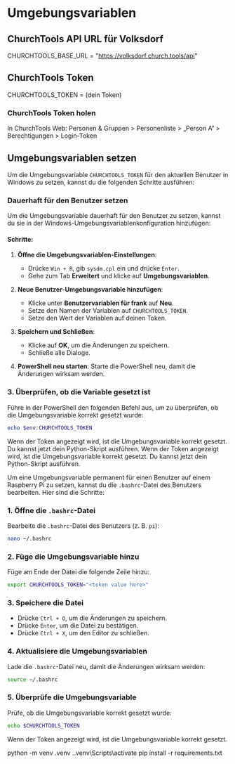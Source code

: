 # Umgebungsvariablen
## ChurchTools API URL für Volksdorf
CHURCHTOOLS_BASE_URL = "https://volksdorf.church.tools/api"
## ChurchTools Token
CHURCHTOOLS_TOKEN = (dein Token)

### ChurchTools Token holen
In ChurchTools Web: Personen & Gruppen > Personenliste > „Person A“ > Berechtigungen > Login-Token

## Umgebungsvariablen setzen
Um die Umgebungsvariable `CHURCHTOOLS_TOKEN` für den aktuellen Benutzer in Windows zu setzen, kannst du die folgenden Schritte ausführen:

### **Dauerhaft für den Benutzer setzen**
Um die Umgebungsvariable dauerhaft für den Benutzer zu setzen, kannst du sie in der Windows-Umgebungsvariablenkonfiguration hinzufügen:

#### Schritte:
1. **Öffne die Umgebungsvariablen-Einstellungen**:
   - Drücke `Win + R`, gib `sysdm.cpl` ein und drücke `Enter`.
   - Gehe zum Tab **Erweitert** und klicke auf **Umgebungsvariablen**.

2. **Neue Benutzer-Umgebungsvariable hinzufügen**:
   - Klicke unter **Benutzervariablen für frank** auf **Neu**.
   - Setze den Namen der Variablen auf `CHURCHTOOLS_TOKEN`.
   - Setze den Wert der Variablen auf deinen Token.

3. **Speichern und Schließen**:
   - Klicke auf **OK**, um die Änderungen zu speichern.
   - Schließe alle Dialoge.

4. **PowerShell neu starten**:
   Starte die PowerShell neu, damit die Änderungen wirksam werden.

### 3. **Überprüfen, ob die Variable gesetzt ist**
Führe in der PowerShell den folgenden Befehl aus, um zu überprüfen, ob die Umgebungsvariable korrekt gesetzt wurde:
```powershell
echo $env:CHURCHTOOLS_TOKEN
```

Wenn der Token angezeigt wird, ist die Umgebungsvariable korrekt gesetzt. Du kannst jetzt dein Python-Skript ausführen. Wenn der Token angezeigt wird, ist die Umgebungsvariable korrekt gesetzt. Du kannst jetzt dein Python-Skript ausführen.

Um eine Umgebungsvariable permanent für einen Benutzer auf einem Raspberry Pi zu setzen, kannst du die `.bashrc`-Datei des Benutzers bearbeiten. Hier sind die Schritte:

### 1. **Öffne die `.bashrc`-Datei**
Bearbeite die `.bashrc`-Datei des Benutzers (z. B. `pi`):
```bash
nano ~/.bashrc
```

### 2. **Füge die Umgebungsvariable hinzu**
Füge am Ende der Datei die folgende Zeile hinzu:
```bash
export CHURCHTOOLS_TOKEN="<token value here>"
```

### 3. **Speichere die Datei**
- Drücke `Ctrl + O`, um die Änderungen zu speichern.
- Drücke `Enter`, um die Datei zu bestätigen.
- Drücke `Ctrl + X`, um den Editor zu schließen.

### 4. **Aktualisiere die Umgebungsvariablen**
Lade die `.bashrc`-Datei neu, damit die Änderungen wirksam werden:
```bash
source ~/.bashrc
```

### 5. **Überprüfe die Umgebungsvariable**
Prüfe, ob die Umgebungsvariable korrekt gesetzt wurde:
```bash
echo $CHURCHTOOLS_TOKEN
```

Wenn der Token angezeigt wird, ist die Umgebungsvariable korrekt gesetzt.


python -m venv .venv
.\.venv\Scripts\activate
pip install -r requirements.txt
